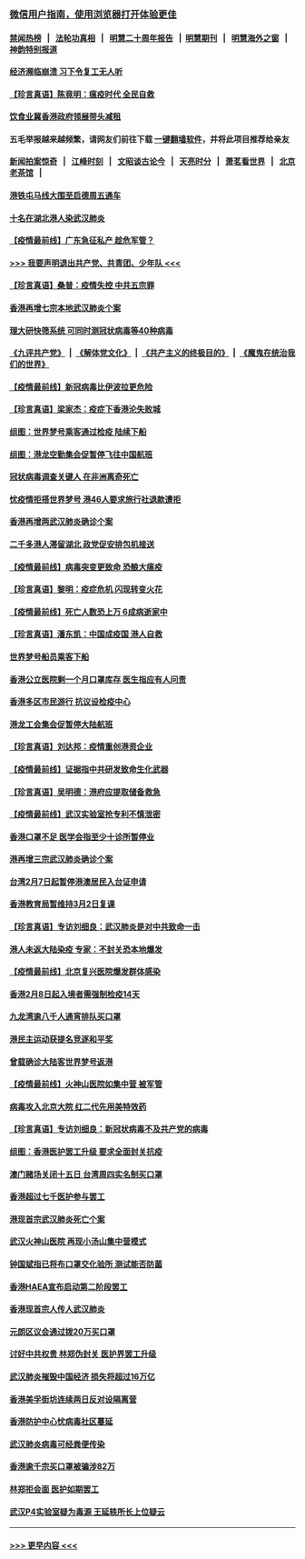 ### [微信用户指南，使用浏览器打开体验更佳](https://github.com/gfw-breaker/banned-news1/blob/master/indexes/wechat-guide.md?t=0)
#### [禁闻热榜](热点新闻.md?t=0)  &nbsp;&nbsp;|&nbsp;&nbsp; [法轮功真相](https://github.com/gfw-breaker/truth/blob/master/README.md?t=0) &nbsp;&nbsp;|&nbsp;&nbsp; [明慧二十周年报告](https://github.com/gfw-breaker/mh-reports/blob/master/README.md?t=0) &nbsp;&nbsp;|&nbsp;&nbsp;[明慧期刊](https://github.com/gfw-breaker/mh-qikan) &nbsp;&nbsp;|&nbsp;&nbsp; [明慧海外之窗](https://github.com/gfw-breaker/mh-news/blob/master/README.md?t=0) &nbsp;&nbsp;|&nbsp;&nbsp; [神韵特别报道](https://github.com/gfw-breaker/mh-news/blob/master/shenyun.md?t=0)
#### [经济濒临崩溃 习下令复工无人听](../pages/nsc415/n11867269.md?t=02140644) 
#### [【珍言真语】陈竟明：瘟疫时代 全民自救](../pages/nsc415/n11866765.md?t=02140644) 
#### [饮食业冀香港政府领展带头减租](../pages/nsc415/n11864876.md?t=02140644) 
#### 五毛举报越来越频繁，请网友们前往下载 [一键翻墙软件](https://github.com/gfw-breaker/ssr-accounts)，并将此项目推荐给亲友
#### [新闻拍案惊奇](https://github.com/gfw-breaker/banned-news1/blob/master/pages/link4.md) &nbsp;&nbsp;|&nbsp;&nbsp; [江峰时刻](https://github.com/gfw-breaker/banned-news1/blob/master/pages/link4.md) &nbsp;&nbsp;|&nbsp;&nbsp; [文昭谈古论今](https://github.com/gfw-breaker/banned-news1/blob/master/pages/link4.md) &nbsp;&nbsp;|&nbsp;&nbsp; [天亮时分](https://github.com/gfw-breaker/banned-news1/blob/master/pages/link4.md) &nbsp;&nbsp;|&nbsp;&nbsp; [萧茗看世界](https://github.com/gfw-breaker/banned-news1/blob/master/pages/link4.md) &nbsp;&nbsp;|&nbsp;&nbsp; [北京老茶馆](https://github.com/gfw-breaker/banned-news1/blob/master/pages/link4.md) &nbsp;&nbsp;|&nbsp;&nbsp; 
#### [港铁屯马线大围至启德周五通车](../pages/nsc415/n11864842.md?t=02140644) 
#### [十名在湖北港人染武汉肺炎](../pages/nsc415/n11864807.md?t=02140644) 
#### [【疫情最前线】广东急征私产 趁危军管？](../pages/nsc415/n11864205.md?t=02140644) 
#### [>>> 我要声明退出共产党、共青团、少年队 <<<](https://github.com/begood0513/goodnews/blob/master/quit/letter.md) 
#### [【珍言真语】桑普：疫情失控 中共五宗罪](../pages/nsc415/n11864157.md?t=02140644) 
#### [香港再增七宗本地武汉肺炎个案](../pages/nsc415/n11862405.md?t=02140644) 
#### [理大研快筛系统 可同时测冠状病毒等40种病毒](../pages/nsc415/n11862376.md?t=02140644) 
#### [《九评共产党》](https://github.com/begood0513/9ping.md/blob/master/README.md) &nbsp;|&nbsp; [《解体党文化》](../../../../jtdwh.md/blob/master/README.md)  &nbsp;|&nbsp; [《共产主义的终极目的》](../../../../gczydzjmd.md/blob/master/README.md) &nbsp;|&nbsp; [《魔鬼在统治我们的世界》](../../../../mgztzwmdsj.md/blob/master/README.md) 
#### [【疫情最前线】新冠病毒比伊波拉更危险](../pages/nsc415/n11862199.md?t=02140644) 
#### [【珍言真语】梁家杰：疫症下香港沦失败城](../pages/nsc415/n11861588.md?t=02140644) 
#### [组图：世界梦号乘客通过检疫 陆续下船](../pages/nsc415/n11858302.md?t=02140644) 
#### [组图：港龙空勤集会促暂停飞往中国航班](../pages/nsc415/n11858190.md?t=02140644) 
#### [冠状病毒调查关键人 在非洲离奇死亡](../pages/nsc415/n11859798.md?t=02140644) 
#### [忧疫情拒搭世界梦号 港46人要求旅行社退款遭拒](../pages/nsc415/n11859849.md?t=02140644) 
#### [香港再增两武汉肺炎确诊个案](../pages/nsc415/n11859833.md?t=02140644) 
#### [二千多港人滞留湖北 政党促安排包机接送](../pages/nsc415/n11859831.md?t=02140644) 
#### [【疫情最前线】病毒突变更致命 恐酿大瘟疫](../pages/nsc415/n11859604.md?t=02140644) 
#### [【珍言真语】黎明：疫症危机 闪现转变火花](../pages/nsc415/n11859199.md?t=02140644) 
#### [【疫情最前线】死亡人数恐上万 6成病逝家中](../pages/nsc415/n11856687.md?t=02140644) 
#### [【珍言真语】潘东凯：中国成疫国 港人自救](../pages/nsc415/n11856962.md?t=02140644) 
#### [世界梦号船员乘客下船](../pages/nsc415/n11856883.md?t=02140644) 
#### [香港公立医院剩一个月口罩库存 医生指应有人问责](../pages/nsc415/n11856875.md?t=02140644) 
#### [香港多区市民游行 抗议设检疫中心](../pages/nsc415/n11856866.md?t=02140644) 
#### [港龙工会集会促暂停大陆航班](../pages/nsc415/n11856840.md?t=02140644) 
#### [【珍言真语】刘达邦：疫情重创港资企业](../pages/nsc415/n11854274.md?t=02140644) 
#### [【疫情最前线】证据指中共研发致命生化武器](../pages/nsc415/n11853087.md?t=02140644) 
#### [【珍言真语】吴明德：港府应提取储备救急](../pages/nsc415/n11852734.md?t=02140644) 
#### [【疫情最前线】武汉实验室抢专利不慎泄密](../pages/nsc415/n11850310.md?t=02140644) 
#### [香港口罩不足 医学会指至少十诊所暂停业](../pages/nsc415/n11850301.md?t=02140644) 
#### [港再增三宗武汉肺炎确诊个案](../pages/nsc415/n11850328.md?t=02140644) 
#### [台湾2月7日起暂停港澳居民入台证申请](../pages/nsc415/n11850304.md?t=02140644) 
#### [香港教育局暂维持3月2日复课](../pages/nsc415/n11850260.md?t=02140644) 
#### [【珍言真语】专访刘细良：武汉肺炎是对中共致命一击](../pages/nsc415/n11849934.md?t=02140644) 
#### [港人未返大陆染疫 专家：不封关恐本地爆发](../pages/nsc415/n11848021.md?t=02140644) 
#### [【疫情最前线】北京复兴医院爆发群体感染](../pages/nsc415/n11847626.md?t=02140644) 
#### [香港2月8日起入境者需强制检疫14天](../pages/nsc415/n11847658.md?t=02140644) 
#### [九龙湾逾八千人通宵排队买口罩](../pages/nsc415/n11847647.md?t=02140644) 
#### [港民主运动获提名竞逐和平奖](../pages/nsc415/n11847633.md?t=02140644) 
#### [曾载确诊大陆客世界梦号返港](../pages/nsc415/n11847608.md?t=02140644) 
#### [【疫情最前线】火神山医院如集中营 被军管](../pages/nsc415/n11847524.md?t=02140644) 
#### [病毒攻入北京大院 红二代先用美特效药](../pages/nsc415/n11847427.md?t=02140644) 
#### [【珍言真语】专访刘细良：新冠状病毒不及共产党的病毒](../pages/nsc415/n11847164.md?t=02140644) 
#### [组图：香港医护罢工升级 要求全面封关抗疫](../pages/nsc415/n11844107.md?t=02140644) 
#### [澳门赌场关闭十五日 台湾周四实名制买口罩](../pages/nsc415/n11845083.md?t=02140644) 
#### [香港超过七千医护参与罢工](../pages/nsc415/n11845051.md?t=02140644) 
#### [港现首宗武汉肺炎死亡个案](../pages/nsc415/n11844998.md?t=02140644) 
#### [武汉火神山医院 再现小汤山集中营模式](../pages/nsc415/n11844763.md?t=02140644) 
#### [钟国斌指已将布口罩交化验所 测试能否防菌](../pages/nsc415/n11842783.md?t=02140644) 
#### [香港HAEA宣布启动第二阶段罢工](../pages/nsc415/n11842723.md?t=02140644) 
#### [香港现首宗人传人武汉肺炎](../pages/nsc415/n11842766.md?t=02140644) 
#### [元朗区议会通过拨20万买口罩](../pages/nsc415/n11842754.md?t=02140644) 
#### [讨好中共权贵 林郑伪封关 医护界罢工升级](../pages/nsc415/n11842359.md?t=02140644) 
#### [武汉肺炎摧毁中国经济 损失将超过16万亿](../pages/nsc415/n11839723.md?t=02140644) 
#### [香港美孚街坊连续两日反对设隔离营](../pages/nsc415/n11839962.md?t=02140644) 
#### [香港防护中心忧病毒社区蔓延](../pages/nsc415/n11839933.md?t=02140644) 
#### [武汉肺炎病毒可经粪便传染](../pages/nsc415/n11839939.md?t=02140644) 
#### [香港逾千宗买口罩被骗涉82万](../pages/nsc415/n11839914.md?t=02140644) 
#### [林郑拒会面 医护如期罢工](../pages/nsc415/n11839892.md?t=02140644) 
#### [武汉P4实验室疑为毒源 王延轶所长上位疑云](../pages/nsc415/n11835543.md?t=02140644) 

----
#### [ >>> 更早内容 <<< ](../indexes/nsc415-earlier.md)
